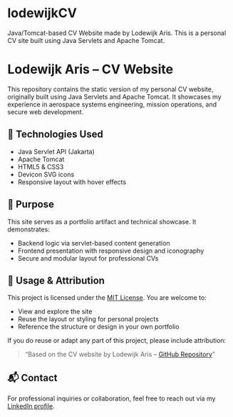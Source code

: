 # lodewijkCV
Java/Tomcat-based CV Website made by Lodewijk Aris. This is a personal CV site built using Java Servlets and Apache Tomcat.
# Lodewijk Aris – CV Website

This repository contains the static version of my personal CV website, originally built using Java Servlets and Apache Tomcat. It showcases my experience in aerospace systems engineering, mission operations, and secure web development.

## 🔧 Technologies Used

- Java Servlet API (Jakarta)
- Apache Tomcat
- HTML5 & CSS3
- Devicon SVG icons
- Responsive layout with hover effects

## 🎯 Purpose

This site serves as a portfolio artifact and technical showcase. It demonstrates:

- Backend logic via servlet-based content generation
- Frontend presentation with responsive design and iconography
- Secure and modular layout for professional CVs

## 📄 Usage & Attribution

This project is licensed under the [MIT License](LICENSE). You are welcome to:

- View and explore the site
- Reuse the layout or styling for personal projects
- Reference the structure or design in your own portfolio

If you do reuse or adapt any part of this project, please include attribution:

> “Based on the CV website by Lodewijk Aris – [GitHub Repository](https://github.com/YOUR_USERNAME/cv-lodewijk)”

## 📬 Contact

For professional inquiries or collaboration, feel free to reach out via my [LinkedIn profile](https://www.linkedin.com/in/lodewijkaris/).
